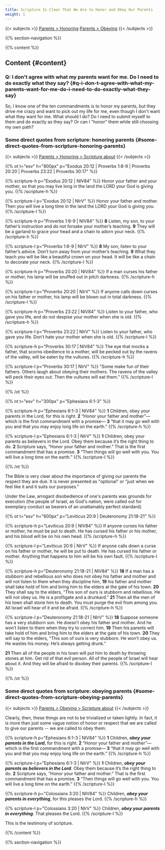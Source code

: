 ```yaml
---
title: Scripture Is Clear That We Are to Honor and Obey Our Parents
weight: 1
---
```


{{< subjects >}}
<a href="/subject-index/#parents-honoring">Parents > Honoring</a>
<a href="/subject-index/#parents-obeying">Parents > Obeying</a>
{{< /subjects >}}

{{% section-navigation %}}

{{% content %}}

## Content {#content}

### Q: I don't agree with what my parents want for me. Do I need to do exactly what they say? {#q-i-don-t-agree-with-what-my-parents-want-for-me-do-i-need-to-do-exactly-what-they-say}

So, I know one of the ten commandments is to honor my parents, but they drive me crazy and want to pick out my life for me, even though I don't want what they want for me. What should I do? Do I need to submit myself to them and do exactly as they say? Or can I "honor" them while still choosing my own path?

### Some direct quotes from scripture: honoring parents {#some-direct-quotes-from-scripture-honoring-parents}

{{< subjects >}}
<a href="/subject-index/#parents-honoring-scripture-about">Parents > Honoring > Scripture about</a>
{{< /subjects >}}

{{% ot t="esv" h="800px" p="Exodus 20:12 | Proverbs 1:8-9 | Proverbs 20:20 | Proverbs 23:22 | Proverbs 30:17" %}}

{{% scripture-h p="Exodus 20:12 | NIV84" %}}
Honor your father and your mother, so that you may live long in the land the LORD your God is giving you.
{{% /scripture-h %}}

{{% scripture-l p="Exodus 20:12 | NIrV" %}}
Honor your father and mother. Then you will live a long time in the land the LORD your God is giving you.
{{% /scripture-l %}}

{{% scripture-h p="Proverbs 1:8-9 | NIV84" %}}
**8** Listen, my son, to your father’s instruction and do not forsake your mother’s teaching. **9** They will be a garland to grace your head and a chain to adorn your neck.
{{% /scripture-h %}}

{{% scripture-l p="Proverbs 1:8-9 | NIrV" %}}
**8** My son, listen to your father’s advice. Don’t turn away from your mother’s teaching. **9** What they teach you will be like a beautiful crown on your head. It will be like a chain to decorate your neck.
{{% /scripture-l %}}

{{% scripture-h p="Proverbs 20:20 | NIV84" %}}
If a man curses his father or mother, his lamp will be snuffed out in pitch darkness.
{{% /scripture-h %}}

{{% scripture-l p="Proverbs 20:20 | NIrV" %}}
If anyone calls down curses on his father or mother, his lamp will be blown out in total darkness.
{{% /scripture-l %}}

{{% scripture-h p="Proverbs 23:22 | NIV84" %}}
Listen to your father, who gave you life, and do not despise your mother when she is old.
{{% /scripture-h %}}

{{% scripture-l p="Proverbs 23:22 | NIrV" %}}
Listen to your father, who gave you life. Don’t hate your mother when she is old.
{{% /scripture-l %}}

{{% scripture-h p="Proverbs 30:17 | NIV84" %}}
The eye that mocks a father, that scorns obedience to a mother, will be pecked out by the ravens of the valley, will be eaten by the vultures.
{{% /scripture-h %}}

{{% scripture-l p="Proverbs 30:17 | NIrV" %}}
"Some make fun of their fathers. Others laugh about obeying their mothers. The ravens of the valley will peck their eyes out. Then the vultures will eat them."
{{% /scripture-l %}}

{{% /ot %}}

<!-- --- -->

{{% nt t="esv" h="300px" p="Ephesians 6:1-3" %}}

{{% scripture-h p="Ephesians 6:1-3 | NIV84" %}}
**1** Children, obey your parents in the Lord, for this is right. **2** “Honor your father and mother”—which is the first commandment with a promise— **3** “that it may go well with you and that you may enjoy long life on the earth.”
{{% /scripture-h %}}

{{% scripture-l p="Ephesians 6:1-3 | NIrV" %}}
**1** Children, obey your parents as believers in the Lord. Obey them because it’s the right thing to do. **2** Scripture says, “Honor your father and mother.” That is the first commandment that has a promise. **3** “Then things will go well with you. You will live a long time on the earth.”
{{% /scripture-l %}}

{{% /nt %}}

<!-- --- -->

The Bible is very clear about the importance of giving our parents the respect they are due. It is never presented as "optional" or "just when we feel like it and it suits our purposes."

Under the Law, arrogant disobedience of one's parents was grounds for execution (the people of Israel, as God's nation, were called out for exemplary conduct as bearers of an unattainably perfect standard).

<!-- --- -->

{{% ot t="esv" h="600px" p="Leviticus 20:9 | Deuteronomy 21:18-21" %}}

{{% scripture-h p="Leviticus 20:9 | NIV84" %}}
If anyone curses his father or mother, he must be put to death. He has cursed his father or his mother, and his blood will be on his own head.
{{% /scripture-h %}}

{{% scripture-l p="Leviticus 20:9 | NIrV" %}}
If anyone calls down a curse on his father or mother, he will be put to death. He has cursed his father or mother. Anything that happens to him will be his own fault.
{{% /scripture-l %}}

{{% scripture-h p="Deuteronomy 21:18-21 | NIV84" %}}
**18** If a man has a stubborn and rebellious son who does not obey his father and mother and will not listen to them when they discipline him, **19** his father and mother shall take hold of him and bring him to the elders at the gate of his town. **20** They shall say to the elders, “This son of ours is stubborn and rebellious. He will not obey us. He is a profligate and a drunkard.” **21** Then all the men of his town shall stone him to death. You must purge the evil from among you. All Israel will hear of it and be afraid.
{{% /scripture-h %}}

{{% scripture-l p="Deuteronomy 21:18-21 | NIrV" %}}
**18** Suppose someone has a very stubborn son. He doesn’t obey his father and mother. And he won’t listen to them when they try to correct him. **19** Then his parents will take hold of him and bring him to the elders at the gate of his town. **20** They will say to the elders, “This son of ours is very stubborn. He won’t obey us. He wastes his money. He’s always getting drunk.”

**21** Then all of the people in his town will put him to death by throwing stones at him. Get rid of that evil person. All of the people of Israel will hear about it. And they will be afraid to disobey their parents.
{{% /scripture-l %}}

{{% /ot %}}

<!-- --- -->

### Some direct quotes from scripture: obeying parents {#some-direct-quotes-from-scripture-obeying-parents}

{{< subjects >}}
<a href="/subject-index/#parents-obeying-scripture-about">Parents > Obeying > Scripture about</a>
{{< /subjects >}}

Clearly, then, these things are not to be trivialized or taken lightly. In fact, it is more than just some vague notion of honor or respect that we are called to give our parents -- we are called to obey them:

{{% scripture-h p="Ephesians 6:1-3 | NIV84" %}}
**1** Children, ***obey your parents in the Lord***, for this is right. **2** “Honor your father and mother”—which is the first commandment with a promise— **3** “that it may go well with you and that you may enjoy long life on the earth.”
{{% /scripture-h %}}

{{% scripture-l p="Ephesians 6:1-3 | NIrV" %}}
**1** Children, ***obey your parents as believers in the Lord***. Obey them because it’s the right thing to do. **2** Scripture says, “Honor your father and mother.” That is the first commandment that has a promise. **3** “Then things will go well with you. You will live a long time on the earth.”
{{% /scripture-l %}}

{{% scripture-h p="Colossians 3:20 | NIV84" %}}
Children, ***obey your parents in everything***, for this pleases the Lord.
{{% /scripture-h %}}

{{% scripture-l p="Colossians 3:20 | NIrV" %}}
Children, ***obey your parents in everything***. That pleases the Lord.
{{% /scripture-l %}}

This is the testimony of scripture.

{{% /content %}}

{{% section-navigation %}}